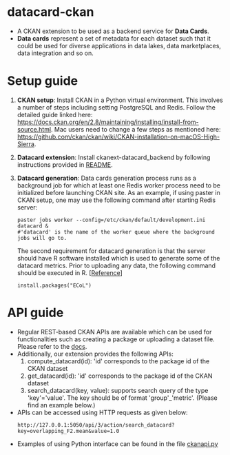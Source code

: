 # datacard-ckan

- A CKAN extension to be used as a backend service for **Data Cards**.
- **Data cards** represent a set of metadata for each dataset such that it could be used for diverse applications in data lakes, data marketplaces, data integration and so on.

# Setup guide

1. **CKAN setup**: Install CKAN in a Python virtual environment. This involves a number of steps including setting PostgreSQL and Redis. Follow the detailed guide linked here: https://docs.ckan.org/en/2.8/maintaining/installing/install-from-source.html. Mac users need to change a few steps as mentioned here: https://github.com/ckan/ckan/wiki/CKAN-installation-on-macOS-High-Sierra.

2. **Datacard extension**: Install ckanext-datacard_backend by following instructions provided in [README](https://github.com/qcri/datacard-ckan/blob/backend/ckanext-datacard_backend/README.rst).

3. **Datacard generation**: Data cards generation process runs as a background job for which at least one Redis worker process need to be initialized before launching CKAN site. As an example, if using paster in CKAN setup, one may use the following command after starting Redis server:
   ```
   paster jobs worker --config=/etc/ckan/default/development.ini datacard &
   #'datacard' is the name of the worker queue where the background jobs will go to.
   ```
   The second requirement for datacard generation is that the server should have R software installed which is used to generate some of the datacard   metrics. Prior to uploading any data, the following command should be executed in R. [[Reference](https://github.com/lpfgarcia/ECoL)]
   ```
   install.packages("ECoL")
   ```
# API guide

- Regular REST-based CKAN APIs are available which can be used for functionalities such as creating a package or uploading a dataset file. Please refer to the [docs](https://docs.ckan.org/en/2.8/api/index.html).
- Additionally, our extension provides the following APIs:
    1. compute_datacard(id): 'id' corresponds to the package id of the CKAN dataset
    2. get_datacard(id): 'id' corresponds to the package id of the CKAN dataset
    3. search_datacard(key, value): supports search query of the type 'key'='value'. The key should be of format 'group'\_'metric'. (Please find an example below.) 
- APIs can be accessed using HTTP requests as given below:
    ```
    http://127.0.0.1:5050/api/3/action/search_datacard?key=overlapping_F2.mean&value=1.0
    ```
- Examples of using Python interface can be found in the file [ckanapi.py](https://github.com/qcri/datacard-ckan/blob/backend/api/ckanapi.py)
